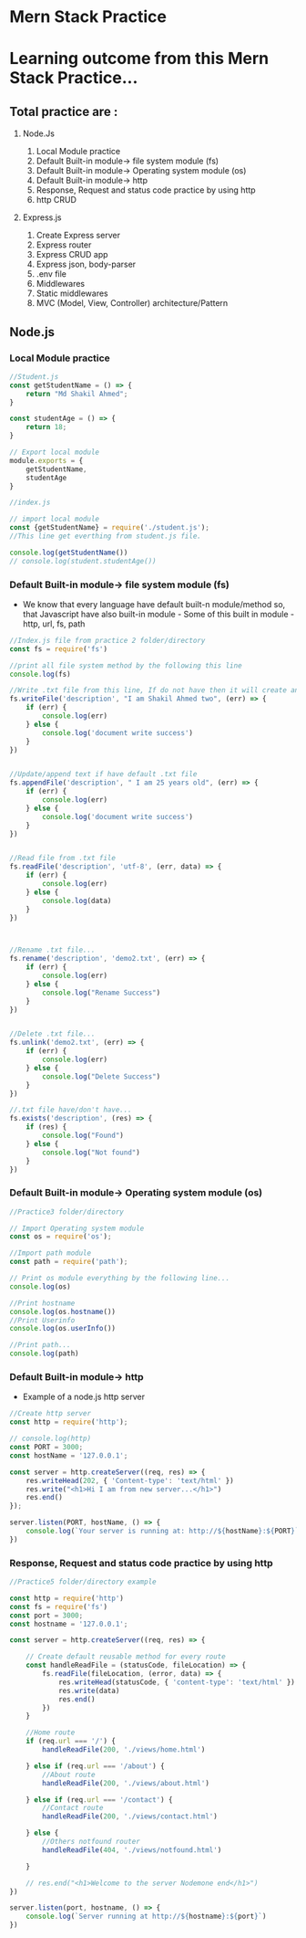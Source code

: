 # Mern Stack Practice

# Learning outcome from this Mern Stack Practice...

## Total practice are :

1. Node.Js
    1. Local Module practice
    2. Default Built-in module-> file system module (fs)
    3. Default Built-in module-> Operating system module (os)
    4. Default Built-in module-> http
    5. Response, Request and status code practice by using http
    6. http CRUD

2. Express.js
    1. Create Express server
    2. Express router
    3. Express CRUD app
    4. Express json, body-parser
    5. .env file
    6. Middlewares
    7. Static middlewares
    8. MVC (Model, View, Controller) architecture/Pattern

## Node.js
### Local Module practice

```js
//Student.js
const getStudentName = () => {
    return "Md Shakil Ahmed";
}

const studentAge = () => {
    return 18;
}

// Export local module
module.exports = {
    getStudentName,
    studentAge
}
```

```js
//index.js

// import local module
const {getStudentName} = require('./student.js');
//This line get everthing from student.js file.

console.log(getStudentName())
// console.log(student.studentAge())

```

### Default Built-in module-> file system module (fs)

- We know that every language have default built-n module/method so, that Javascript have also built-in module - Some of this built in module - http, url, fs, path

```js
//Index.js file from practice 2 folder/directory
const fs = require('fs')

//print all file system method by the following this line
console.log(fs)

//Write .txt file from this line, If do not have then it will create and write...
fs.writeFile('description', "I am Shakil Ahmed two", (err) => {
    if (err) {
        console.log(err)
    } else {
        console.log('document write success')
    }
})


//Update/append text if have default .txt file
fs.appendFile('description', " I am 25 years old", (err) => {
    if (err) {
        console.log(err)
    } else {
        console.log('document write success')
    }
})


//Read file from .txt file
fs.readFile('description', 'utf-8', (err, data) => {
    if (err) {
        console.log(err)
    } else {
        console.log(data)
    }
})



//Rename .txt file...
fs.rename('description', 'demo2.txt', (err) => {
    if (err) {
        console.log(err)
    } else {
        console.log("Rename Success")
    }
})


//Delete .txt file...
fs.unlink('demo2.txt', (err) => {
    if (err) {
        console.log(err)
    } else {
        console.log("Delete Success")
    }
})

//.txt file have/don't have...
fs.exists('description', (res) => {
    if (res) {
        console.log("Found")
    } else {
        console.log("Not found")
    }
})


```

### Default Built-in module-> Operating system module (os)

```js
//Practice3 folder/directory

// Import Operating system module
const os = require('os');

//Import path module
const path = require('path');

// Print os module everything by the following line...
console.log(os)

//Print hostname
console.log(os.hostname())
//Print Userinfo
console.log(os.userInfo())

//Print path...
console.log(path)


```


### Default Built-in module-> http


- Example of a node.js http server

```js
//Create http server
const http = require('http');

// console.log(http)
const PORT = 3000;
const hostName = '127.0.0.1';

const server = http.createServer((req, res) => {
    res.writeHead(202, { 'Content-type': 'text/html' })
    res.write("<h1>Hi I am from new server...</h1>")
    res.end()
});

server.listen(PORT, hostName, () => {
    console.log(`Your server is running at: http://${hostName}:${PORT}`)
})


```


### Response, Request and status code practice by using http


```js
//Practice5 folder/directory example

const http = require('http')
const fs = require('fs')
const port = 3000;
const hostname = '127.0.0.1';

const server = http.createServer((req, res) => {

    // Create default reusable method for every route
    const handleReadFile = (statusCode, fileLocation) => {
        fs.readFile(fileLocation, (error, data) => {
            res.writeHead(statusCode, { 'content-type': 'text/html' })
            res.write(data)
            res.end()
        })
    }

    //Home route
    if (req.url === '/') {
        handleReadFile(200, './views/home.html')

    } else if (req.url === '/about') {
        //About route
        handleReadFile(200, './views/about.html')

    } else if (req.url === '/contact') {
        //Contact route
        handleReadFile(200, './views/contact.html')

    } else {
        //Others notfound router
        handleReadFile(404, './views/notfound.html')

    }

    // res.end("<h1>Welcome to the server Nodemone end</h1>")
})

server.listen(port, hostname, () => {
    console.log(`Server running at http://${hostname}:${port}`)
})

```